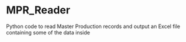 # MPR_Reader
Python code to read Master Production records and output an Excel file containing some of the data inside
